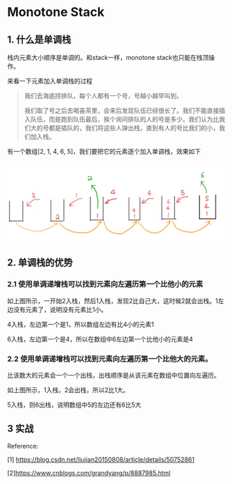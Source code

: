 # Monotone Stack

## 1. 什么是单调栈

栈内元素大小顺序是单调的。和stack一样，monotone stack也只能在栈顶操作。

来看一下元素加入单调栈的过程

> 我们去海底捞排队，每个人都有一个号，号越小越早叫到。
>
> 我们取了号之后去喝喜茶里，会来后发现队伍已经很长了。我们不能直接插入队伍，而是跑到队伍最后，挨个询问排队的人的号是多少。我们认为比我们大的号都是插队的，我们将这些人弹出栈，直到有人的号比我们的小，我们加入栈。

有一个数组[2, 1, 4, 6, 5]，我们要把它的元素逐个加入单调栈，效果如下

<img src="../img/IMG_AAC73CDB5FE7-1.png" alt="IMG_AAC73CDB5FE7-1" style="zoom:67%;" />

## 2. 单调栈的优势

### 2.1 使用单调递增栈可以找到元素向左遍历第一个比他小的元素

如上图所示，一开始2入栈，然后1入栈，发现2比自己大，这时候2就会出栈。1左边没有元素了，说明没有元素比1小。

4入栈，左边第一个是1，所以数组左边有比4小的元素1

6入栈，左边第一个是4，所以在数组中6左边第一个比他小的元素是4



### 2.2 使用单调递增栈可以找到元素向左遍历第一个比他大的元素。

比该数大的元素会一个一个出栈，出栈顺序是从该元素在数组中位置向左遍历。

如上图所示，1入栈，2会出栈，所以2比1大。

5入栈，则6出栈，说明数组中5的左边还有6比5大



## 3 实战











Reference:  

[1] https://blog.csdn.net/liujian20150808/article/details/50752861

[2]https://www.cnblogs.com/grandyang/p/8887985.html